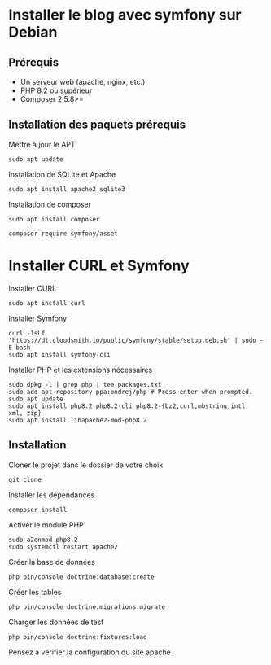 <h1>Installer le blog avec symfony sur Debian</h1>

<h2>Prérequis</h2>

<ul>
<li>Un serveur web (apache, nginx, etc.)</li>
<li>PHP 8.2 ou supérieur</li>
<li>Composer 2.5.8>=</li>
</ul>

<h2>Installation des paquets prérequis</h2>

<p>Mettre à jour le APT</p>

<pre><code>sudo apt update
</code></pre>

<p>Installation de SQLite et Apache</p>

<pre><code>sudo apt install apache2 sqlite3
</code></pre>

<p>Installation de composer</p>

<pre><code>sudo apt install composer
</code></pre>

<pre><code>composer require symfony/asset
</code></pre>

<h1>Installer CURL et Symfony</h1>

<p>Installer CURL</p>

<pre><code>sudo apt install curl
</code></pre>

<p>Installer Symfony</p>

<pre><code>curl -1sLf 'https://dl.cloudsmith.io/public/symfony/stable/setup.deb.sh' | sudo -E bash
sudo apt install symfony-cli
</code></pre>

<p>Installer PHP et les extensions nécessaires</p>

<pre><code>sudo dpkg -l | grep php | tee packages.txt
sudo add-apt-repository ppa:ondrej/php # Press enter when prompted.
sudo apt update
sudo apt install php8.2 php8.2-cli php8.2-{bz2,curl,mbstring,intl, xml, zip}
sudo apt install libapache2-mod-php8.2
</code></pre>

<h2>Installation</h2>

<p>Cloner le projet dans le dossier de votre choix</p>

<pre><code>git clone
</code></pre>

<p>Installer les dépendances</p>

<pre><code>composer install
</code></pre>

<p>Activer le module PHP</p>

<pre><code>sudo a2enmod php8.2
sudo systemctl restart apache2
</code></pre>
<p>Créer la base de données</p>

<pre><code>php bin/console doctrine:database:create
</code></pre>

<p>Créer les tables</p>

<pre><code>php bin/console doctrine:migrations:migrate
</code></pre>

<p>Charger les données de test</p>

<pre><code>php bin/console doctrine:fixtures:load
</code></pre>



<span>Pensez à vérifier la configuration du site apache</span>
